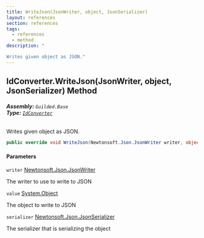 ```yaml
---
title: WriteJson(JsonWriter, object, JsonSerializer)
layout: references
section: references
tags:
  - references
  - method
description: "

Writes given object as JSON."
---
```


## IdConverter.WriteJson(JsonWriter, object, JsonSerializer) Method
###### **Assembly:** `Guilded.Base`<br/>**Type:** [`IdConverter`](IdConverter.md 'Guilded.Base.IdConverter')

Writes given object as JSON.

```csharp
public override void WriteJson(Newtonsoft.Json.JsonWriter writer, object? value, Newtonsoft.Json.JsonSerializer serializer);
```
#### Parameters

<a name='Guilded.Base.IdConverter.WriteJson(Newtonsoft.Json.JsonWriter,object,Newtonsoft.Json.JsonSerializer).writer'></a>

`writer` [Newtonsoft.Json.JsonWriter](https://docs.microsoft.com/en-us/dotnet/api/Newtonsoft.Json.JsonWriter 'Newtonsoft.Json.JsonWriter')

The writer to use to write to JSON

<a name='Guilded.Base.IdConverter.WriteJson(Newtonsoft.Json.JsonWriter,object,Newtonsoft.Json.JsonSerializer).value'></a>

`value` [System.Object](https://docs.microsoft.com/en-us/dotnet/api/System.Object 'System.Object')

The object to write to JSON

<a name='Guilded.Base.IdConverter.WriteJson(Newtonsoft.Json.JsonWriter,object,Newtonsoft.Json.JsonSerializer).serializer'></a>

`serializer` [Newtonsoft.Json.JsonSerializer](https://docs.microsoft.com/en-us/dotnet/api/Newtonsoft.Json.JsonSerializer 'Newtonsoft.Json.JsonSerializer')

The serializer that is serializing the object